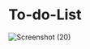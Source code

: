 # To-do-List

![Screenshot (20)](https://github.com/Mehak213/OCTANET_JANUARY/assets/135951165/b0c2cf08-52df-48b6-8994-20a13ed382e8)

